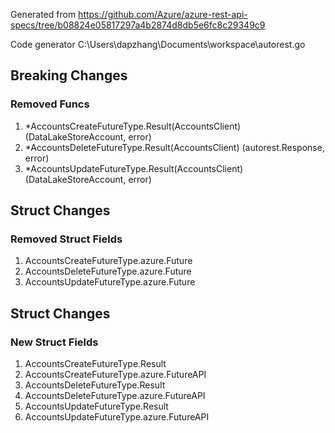 Generated from https://github.com/Azure/azure-rest-api-specs/tree/b08824e05817297a4b2874d8db5e6fc8c29349c9

Code generator C:\Users\dapzhang\Documents\workspace\autorest.go

## Breaking Changes

### Removed Funcs

1. *AccountsCreateFutureType.Result(AccountsClient) (DataLakeStoreAccount, error)
1. *AccountsDeleteFutureType.Result(AccountsClient) (autorest.Response, error)
1. *AccountsUpdateFutureType.Result(AccountsClient) (DataLakeStoreAccount, error)

## Struct Changes

### Removed Struct Fields

1. AccountsCreateFutureType.azure.Future
1. AccountsDeleteFutureType.azure.Future
1. AccountsUpdateFutureType.azure.Future

## Struct Changes

### New Struct Fields

1. AccountsCreateFutureType.Result
1. AccountsCreateFutureType.azure.FutureAPI
1. AccountsDeleteFutureType.Result
1. AccountsDeleteFutureType.azure.FutureAPI
1. AccountsUpdateFutureType.Result
1. AccountsUpdateFutureType.azure.FutureAPI
